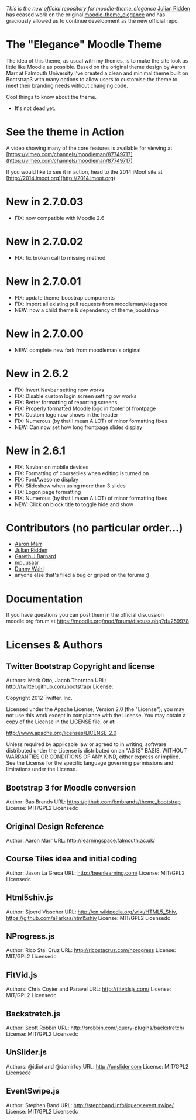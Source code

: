 *This is the new official repository for moodle-theme_elegance*
[Julian Ridden](https://github.com/moodleman/) has ceased work on the original [moodle-theme_elegance](https://github.com/moodleman/moodle-theme_elegance/) and has graciously allowed us to continue development as the new official repo.

The "Elegance" Moodle Theme
======================

The idea of this theme, as usual with my themes, is to make the site look as little like Moodle as possible. Based on the original theme design by Aaron Marr at Falmouth University I’ve created a clean and minimal theme built on Bootstrap3 with many options to allow users to customise the theme to meet their branding needs without changing code.

Cool things to know about the theme.
 - It's not dead yet.

See the theme in Action
========================

A video showing many of the core features is available for viewing at [https://vimeo.com/channels/moodleman/87749717](https://vimeo.com/channels/moodleman/87749717)

If you would like to see it in action, head to the 2014 iMoot site at [http://2014.imoot.org](http://2014.imoot.org)

New in 2.7.0.03
========================
- FIX: now compatible with Moodle 2.6

New in 2.7.0.02
========================
- FIX: fix broken call to missing method

New in 2.7.0.01
========================
- FIX: update theme_boostrap components
- FIX: import all existing pull requests from moodleman/elegance
- NEW: now a child theme & dependency of theme_bootstrap

New in 2.7.0.00
========================
- NEW: complete new fork from moodleman's original

New in 2.6.2
========================
- FIX: Invert Navbar setting now works
- FIX: Disable custom login screen setting ow works
- FIX: Better formatting of reporting screens
- FIX: Properly formatted Moodle logo in footer of frontpage
- FIX: Custom logo now shows in the header
- FIX: Numerous (by that I mean A LOT) of minor formatting fixes
- NEW: Can now set how long frontpage slides display

New in 2.6.1
========================
- FIX: Navbar on mobile devices
- FIX: Formatting of coursetiles when editing is turned on
- FIX: FontAwesome display
- FIX: Slideshow when using more than 3 slides
- FIX: Logon page formatting
- FIX: Numerous (by that I mean A LOT) of minor formatting fixes
- NEW: Click on block title to toggle hide and show


Contributors (no particular order...)
==================
- [Aaron Marr](https://github.com/aaronmarruk)
- [Julian Ridden](https://github.com/moodleman)
- [Gareth J Barnard](https://github.com/gjb2048)
- [mpuusaar](https://github.com/mpuusaar)
- [Danny Wahl](http://www.iyware.com)
- anyone else that's filed a bug or griped on the forums :)

Documentation
=============
If you have questions you can post them in the official discussion moodle.org forum at https://moodle.org/mod/forum/discuss.php?d=259978

Licenses & Authors
==================

Twitter Bootstrap Copyright and license
---------------------------------------
Authors: Mark Otto, Jacob Thornton
URL: http://twitter.github.com/bootstrap/
License:

Copyright 2012 Twitter, Inc.

Licensed under the Apache License, Version 2.0 (the "License");
you may not use this work except in compliance with the License.
You may obtain a copy of the License in the LICENSE file, or at:

   http://www.apache.org/licenses/LICENSE-2.0

Unless required by applicable law or agreed to in writing, software
distributed under the License is distributed on an "AS IS" BASIS,
WITHOUT WARRANTIES OR CONDITIONS OF ANY KIND, either express or implied.
See the License for the specific language governing permissions and
limitations under the License.

Bootstrap 3 for Moodle conversion
------------
Author: Bas Brands
URL: https://github.com/bmbrands/theme_bootstrap
License: MIT/GPL2 Licensedc

Original Design Reference
------------
Author: Aaron Marr 
URL: http://learningspace.falmouth.ac.uk/

Course Tiles idea and initial coding
------------
Author: Jason La Greca
URL: http://beenlearning.com/
License: MIT/GPL2 Licensedc

Html5shiv.js
------------
Author: Sjoerd Visscher
URL: http://en.wikipedia.org/wiki/HTML5_Shiv, https://github.com/aFarkas/html5shiv
License: MIT/GPL2 Licensedc

NProgress.js
------------
Author: Rico Sta. Cruz
URL: http://ricostacruz.com/nprogress
License: MIT/GPL2 Licensedc

FitVid.js
------------
Authors: Chris Coyier and Paravel
URL: http://fitvidsjs.com/
License: MIT/GPL2 Licensedc

Backstretch.js
------------
Author: Scott Robbin
URL: http://srobbin.com/jquery-plugins/backstretch/
License: MIT/GPL2 Licensedc

UnSlider.js
------------
Authors: @idiot and @damirfoy
URL: http://unslider.com
License: MIT/GPL2 Licensedc

EventSwipe.js
------------
Author: Stephen Band
URL: http://stephband.info/jquery.event.swipe/
License: MIT/GPL2 Licensedc